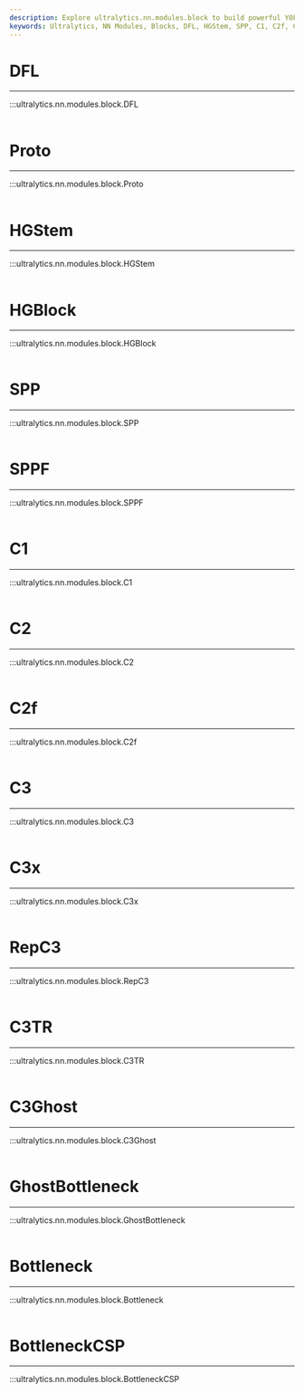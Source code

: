 ```yaml
---
description: Explore ultralytics.nn.modules.block to build powerful YOLO object detection models. Master DFL, HGStem, SPP, CSP components and more.
keywords: Ultralytics, NN Modules, Blocks, DFL, HGStem, SPP, C1, C2f, C3x, C3TR, GhostBottleneck, BottleneckCSP, Computer Vision
---
```


# DFL
---
:::ultralytics.nn.modules.block.DFL
<br><br>

# Proto
---
:::ultralytics.nn.modules.block.Proto
<br><br>

# HGStem
---
:::ultralytics.nn.modules.block.HGStem
<br><br>

# HGBlock
---
:::ultralytics.nn.modules.block.HGBlock
<br><br>

# SPP
---
:::ultralytics.nn.modules.block.SPP
<br><br>

# SPPF
---
:::ultralytics.nn.modules.block.SPPF
<br><br>

# C1
---
:::ultralytics.nn.modules.block.C1
<br><br>

# C2
---
:::ultralytics.nn.modules.block.C2
<br><br>

# C2f
---
:::ultralytics.nn.modules.block.C2f
<br><br>

# C3
---
:::ultralytics.nn.modules.block.C3
<br><br>

# C3x
---
:::ultralytics.nn.modules.block.C3x
<br><br>

# RepC3
---
:::ultralytics.nn.modules.block.RepC3
<br><br>

# C3TR
---
:::ultralytics.nn.modules.block.C3TR
<br><br>

# C3Ghost
---
:::ultralytics.nn.modules.block.C3Ghost
<br><br>

# GhostBottleneck
---
:::ultralytics.nn.modules.block.GhostBottleneck
<br><br>

# Bottleneck
---
:::ultralytics.nn.modules.block.Bottleneck
<br><br>

# BottleneckCSP
---
:::ultralytics.nn.modules.block.BottleneckCSP
<br><br>
